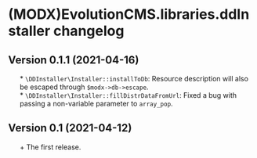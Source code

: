 # (MODX)EvolutionCMS.libraries.ddInstaller changelog


## Version 0.1.1 (2021-04-16)
* \* `\DDInstaller\Installer::installToDb`: Resource description will also be escaped through `$modx->db->escape`.
* \* `\DDInstaller\Installer::fillDistrDataFromUrl`: Fixed a bug with passing a non-variable parameter to `array_pop`.


## Version 0.1 (2021-04-12)
* \+ The first release.


<link rel="stylesheet" type="text/css" href="https://DivanDesign.ru/assets/files/ddMarkdown.css" />
<style>ul{list-style:none;}</style>